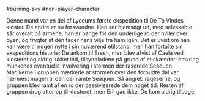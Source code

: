 #burning-sky #non-player-character

Denne mand var en del af Lyceums første ekspedition til De To Vindes kloster. De andre er nu forsvundne. Han ser hjemsøgt ud, med selvskabte sår overalt på armene, han er bange for den underlige ro der hviler over byen, og frygter at den tager hans vilje fra ham igen. Det er uvist om han kan være til nogen nytte i sin nuværend etilstand, men han fortalte sin ekspeditions historie: De ankom til Eresh, men blev afvist af Caela ved klosteret og aldrig lukket ind, tilsyneladene på grund af et skænderi omkring munkenes eventuelle involvering i stormen der raserede Seaquen. Magikerne i gruppen mærkede at stormen over den forbudte dal var nærmest magen til den der ramte Seaquen. Så angreb rageserne, og gruppen blev ramt af en ro der passiviserede dem noget tid. Resten af gruppen drog atter op til klosteret, men Eril gad ikke. De kom aldrig tilbage.
